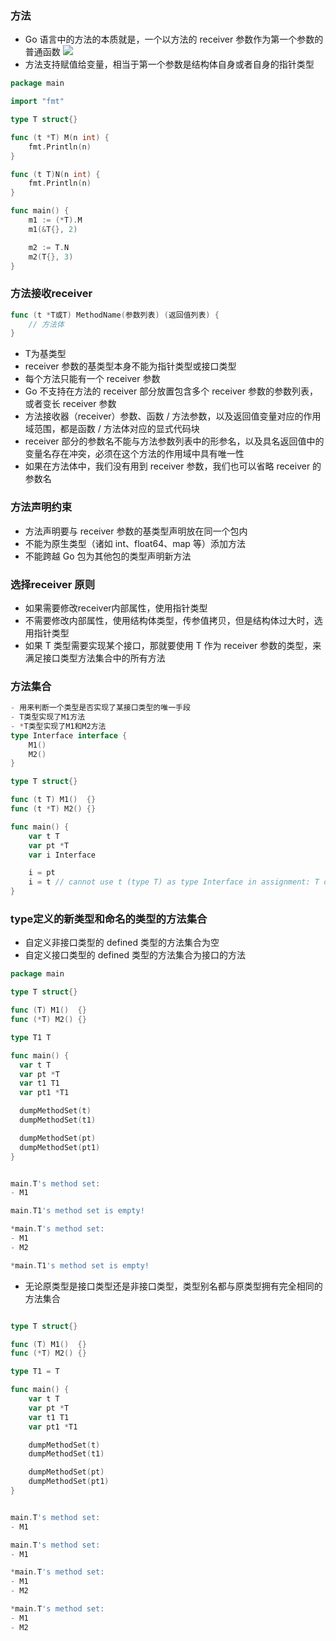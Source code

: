 ### 方法
- Go 语言中的方法的本质就是，一个以方法的 receiver 参数作为第一个参数的普通函数
![](/images/go/methods.jpg)
- 方法支持赋值给变量，相当于第一个参数是结构体自身或者自身的指针类型
```go
package main

import "fmt"

type T struct{}

func (t *T) M(n int) {
	fmt.Println(n)
}

func (t T)N(n int) {
	fmt.Println(n)
}

func main() {
	m1 := (*T).M
	m1(&T{}, 2)

	m2 := T.N
	m2(T{}, 3)
}
```

### 方法接收receiver
```go
func (t *T或T) MethodName(参数列表) (返回值列表) {
    // 方法体
}
```
- T为基类型
- receiver 参数的基类型本身不能为指针类型或接口类型
- 每个方法只能有一个 receiver 参数
- Go 不支持在方法的 receiver 部分放置包含多个 receiver 参数的参数列表，或者变长 receiver 参数
- 方法接收器（receiver）参数、函数 / 方法参数，以及返回值变量对应的作用域范围，都是函数 / 方法体对应的显式代码块
- receiver 部分的参数名不能与方法参数列表中的形参名，以及具名返回值中的变量名存在冲突，必须在这个方法的作用域中具有唯一性
- 如果在方法体中，我们没有用到 receiver 参数，我们也可以省略 receiver 的参数名

### 方法声明约束
- 方法声明要与 receiver 参数的基类型声明放在同一个包内
- 不能为原生类型（诸如 int、float64、map 等）添加方法
- 不能跨越 Go 包为其他包的类型声明新方法

### 选择receiver 原则
- 如果需要修改receiver内部属性，使用指针类型
- 不需要修改内部属性，使用结构体类型，传参值拷贝，但是结构体过大时，选用指针类型
- 如果 T 类型需要实现某个接口，那就要使用 T 作为 receiver 参数的类型，来满足接口类型方法集合中的所有方法

### 方法集合
```go
- 用来判断一个类型是否实现了某接口类型的唯一手段
- T类型实现了M1方法
- *T类型实现了M1和M2方法
type Interface interface {
    M1()
    M2()
}

type T struct{}

func (t T) M1()  {}
func (t *T) M2() {}

func main() {
    var t T
    var pt *T
    var i Interface

    i = pt
    i = t // cannot use t (type T) as type Interface in assignment: T does not implement Interface (M2 method has pointer receiver)
}
```

### type定义的新类型和命名的类型的方法集合
- 自定义非接口类型的 defined 类型的方法集合为空
- 自定义接口类型的 defined 类型的方法集合为接口的方法
```go
package main

type T struct{}

func (T) M1()  {}
func (*T) M2() {}

type T1 T

func main() {
  var t T
  var pt *T
  var t1 T1
  var pt1 *T1

  dumpMethodSet(t)
  dumpMethodSet(t1)

  dumpMethodSet(pt)
  dumpMethodSet(pt1)
}


main.T's method set:
- M1

main.T1's method set is empty!

*main.T's method set:
- M1
- M2

*main.T1's method set is empty!
```
- 无论原类型是接口类型还是非接口类型，类型别名都与原类型拥有完全相同的方法集合
```go

type T struct{}

func (T) M1()  {}
func (*T) M2() {}

type T1 = T

func main() {
    var t T
    var pt *T
    var t1 T1
    var pt1 *T1

    dumpMethodSet(t)
    dumpMethodSet(t1)

    dumpMethodSet(pt)
    dumpMethodSet(pt1)
}


main.T's method set:
- M1

main.T's method set:
- M1

*main.T's method set:
- M1
- M2

*main.T's method set:
- M1
- M2
```
